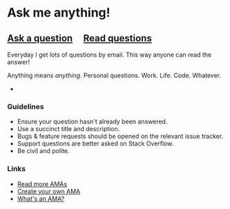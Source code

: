 # Ask me anything!

## [Ask a question](../../issues/new) &nbsp;&nbsp;&nbsp; [Read questions](../../issues?q=is%3Aissue+is%3Aclosed)

Everyday I get lots of questions by email. This way anyone can read the answer!

Anything means *anything*. Personal questions. Work. Life. Code. Whatever.

-

### Guidelines

- Ensure your question hasn't already been answered.
- Use a succinct title and description.
- Bugs & feature requests should be opened on the relevant issue tracker.
- Support questions are better asked on Stack Overflow.
- Be civil and polite.

### Links

- [Read more AMAs](https://github.com/sindresorhus/amas)
- [Create your own AMA](https://github.com/sindresorhus/amas/blob/master/create-ama.md)
- [What's an AMA?](https://en.wikipedia.org/wiki/Reddit#IAmA_and_AMA)
